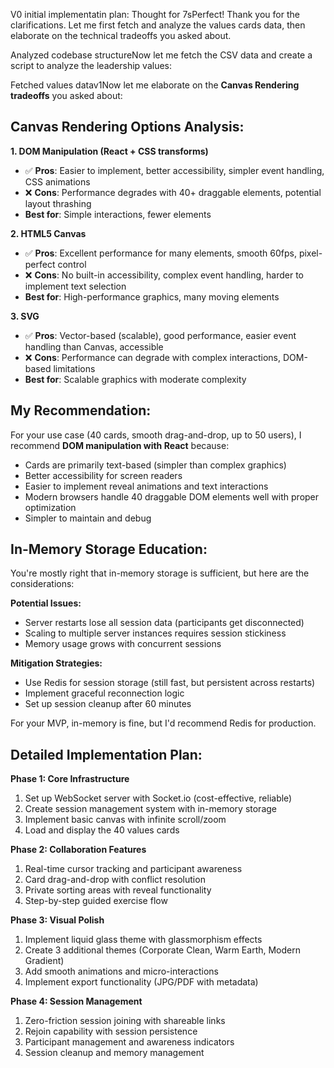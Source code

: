 V0 initial implementatin plan:
Thought for 7sPerfect! Thank you for the clarifications. Let me first fetch and analyze the values cards data, then elaborate on the technical tradeoffs you asked about.

Analyzed codebase structureNow let me fetch the CSV data and create a script to analyze the leadership values:

Fetched values datav1Now let me elaborate on the **Canvas Rendering tradeoffs** you asked about:

## Canvas Rendering Options Analysis:

**1. DOM Manipulation (React + CSS transforms)**

- ✅ **Pros**: Easier to implement, better accessibility, simpler event handling, CSS animations
- ❌ **Cons**: Performance degrades with 40+ draggable elements, potential layout thrashing
- **Best for**: Simple interactions, fewer elements


**2. HTML5 Canvas**

- ✅ **Pros**: Excellent performance for many elements, smooth 60fps, pixel-perfect control
- ❌ **Cons**: No built-in accessibility, complex event handling, harder to implement text selection
- **Best for**: High-performance graphics, many moving elements


**3. SVG**

- ✅ **Pros**: Vector-based (scalable), good performance, easier event handling than Canvas, accessible
- ❌ **Cons**: Performance can degrade with complex interactions, DOM-based limitations
- **Best for**: Scalable graphics with moderate complexity


## My Recommendation:

For your use case (40 cards, smooth drag-and-drop, up to 50 users), I recommend **DOM manipulation with React** because:

- Cards are primarily text-based (simpler than complex graphics)
- Better accessibility for screen readers
- Easier to implement reveal animations and text interactions
- Modern browsers handle 40 draggable DOM elements well with proper optimization
- Simpler to maintain and debug


## In-Memory Storage Education:

You're mostly right that in-memory storage is sufficient, but here are the considerations:

**Potential Issues:**

- Server restarts lose all session data (participants get disconnected)
- Scaling to multiple server instances requires session stickiness
- Memory usage grows with concurrent sessions


**Mitigation Strategies:**

- Use Redis for session storage (still fast, but persistent across restarts)
- Implement graceful reconnection logic
- Set up session cleanup after 60 minutes


For your MVP, in-memory is fine, but I'd recommend Redis for production.

## Detailed Implementation Plan:

**Phase 1: Core Infrastructure**

1. Set up WebSocket server with Socket.io (cost-effective, reliable)
2. Create session management system with in-memory storage
3. Implement basic canvas with infinite scroll/zoom
4. Load and display the 40 values cards


**Phase 2: Collaboration Features**

1. Real-time cursor tracking and participant awareness
2. Card drag-and-drop with conflict resolution
3. Private sorting areas with reveal functionality
4. Step-by-step guided exercise flow


**Phase 3: Visual Polish**

1. Implement liquid glass theme with glassmorphism effects
2. Create 3 additional themes (Corporate Clean, Warm Earth, Modern Gradient)
3. Add smooth animations and micro-interactions
4. Implement export functionality (JPG/PDF with metadata)


**Phase 4: Session Management**

1. Zero-friction session joining with shareable links
2. Rejoin capability with session persistence
3. Participant management and awareness indicators
4. Session cleanup and memory management